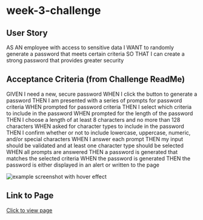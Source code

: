 # week-3-challenge

## User Story
AS AN employee with access to sensitive data
I WANT to randomly generate a password that meets certain criteria
SO THAT I can create a strong password that provides greater security

## Acceptance Criteria (from Challenge ReadMe)
GIVEN I need a new, secure password
WHEN I click the button to generate a password
THEN I am presented with a series of prompts for password criteria
WHEN prompted for password criteria
THEN I select which criteria to include in the password
WHEN prompted for the length of the password
THEN I choose a length of at least 8 characters and no more than 128 characters
WHEN asked for character types to include in the password
THEN I confirm whether or not to include lowercase, uppercase, numeric, and/or special characters
WHEN I answer each prompt
THEN my input should be validated and at least one character type should be selected
WHEN all prompts are answered
THEN a password is generated that matches the selected criteria
WHEN the password is generated
THEN the password is either displayed in an alert or written to the page

![example screenshot with hover effect](assets/ss.png)

## Link to Page
[Click to view page](https://rikuchoy.github.io/week-2-challenge/)